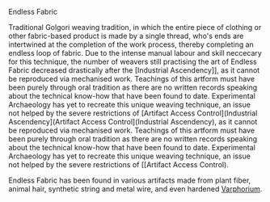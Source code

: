 Endless Fabric

Traditional Golgori weaving tradition, in which the entire piece of clothing or other fabric-based product is made by a single thread, who's ends are intertwined at the completion of the work process, thereby completing an endless loop of fabric. Due to the intense manual labour and skill neccecary for this technique, the number of weavers still practising the art of Endless Fabric decreased drastically after the [Industrial Ascendency]], as it cannot be reproduced via mechanised work. Teachings of this artform must have been purely through oral tradition as there are no written records speaking about the technical know-how that have been found to date. Experimental Archaeology has yet to recreate this unique weaving technique, an issue not helped by the severe restrictions of [Artifact Access Control](Industrial Ascendency](Artifact Access Control](Industrial Ascendency), as it cannot be reproduced via mechanised work. Teachings of this artform must have been purely through oral tradition as there are no written records speaking about the technical know-how that have been found to date. Experimental Archaeology has yet to recreate this unique weaving technique, an issue not helped by the severe restrictions of [[Artifact Access Control).

Endless Fabric has been found in various artifacts made from plant fiber, animal hair, synthetic string and metal wire, and even hardened [Varphorium](Varphorium).
